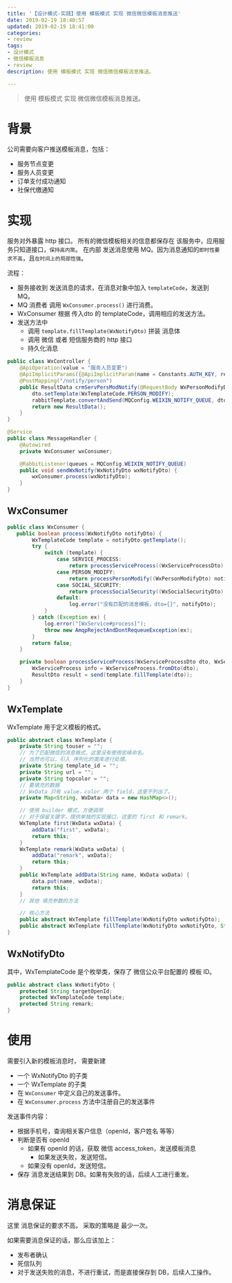 ```yaml
---
title: '【设计模式-实践】使用 模板模式 实现 微信微信模板消息推送'
date: 2019-02-19 18:40:57
updated: 2019-02-19 18:41:00
categories: 
- review
tags: 
- 设计模式
- 微信模板消息
- review
description: 使用 模板模式 实现 微信微信模板消息推送。

---
```

> 使用 模板模式 实现 微信微信模板消息推送。

<!--more-->

# 背景
公司需要向客户推送模板消息，包括：
- 服务节点变更
- 服务人员变更
- 订单支付成功通知
- 社保代缴通知

# 实现
服务对外暴露 http 接口。
所有的微信模板相关的信息都保存在 该服务中，应用服务只知道接口，`保持高内聚`。
在内部 发送消息使用 MQ。因为消息通知的`即时性要求不高`，且`在时间上的局部性强`。

流程：
- 服务接收到 发送消息的请求，在消息对象中加入 `templateCode`，发送到 MQ。
- MQ 消费者 调用 `WxConsumer.process()` 进行消费。
- WxConsumer 根据 传入dto 的 templateCode，调用相应的发送方法。
- 发送方法中
  - 调用 `template.fillTemplate(WxNotifyDto)` 拼装 消息体
  - 调用 微信 或者 短信服务商的 http 接口
  - 持久化消息

```java
public class WxController {
    @ApiOperation(value = "服务人员变更")
    @ApiImplicitParams({@ApiImplicitParam(name = Constants.AUTH_KEY, required = true, dataType = "string", paramType = "header")})
    @PostMapping("/notify/person")
    public ResultData crmServPersModNotify(@RequestBody WxPersonModifyDto dto) {
        dto.setTemplate(WxTemplateCode.PERSON_MODIFY);
        rabbitTemplate.convertAndSend(MQConfig.WEIXIN_NOTIFY_QUEUE, dto);
        return new ResultData();
    }
}

@Service
public class MessageHandler {
    @Autowired
    private WxConsumer wxConsumer;

    @RabbitListener(queues = MQConfig.WEIXIN_NOTIFY_QUEUE)
    public void sendWxNotify(WxNotifyDto wxNotifyDto) {
        wxConsumer.process(wxNotifyDto);
    }
}
```
## WxConsumer
```java
public class WxConsumer {
   public boolean process(WxNotifyDto notifyDto) {
        WxTemplateCode template = notifyDto.getTemplate();
        try {
            switch (template) {
                case SERVICE_PROCESS:
                    return processServiceProcess((WxServiceProcessDto) notifyDto, new WxServiceProcessTemplate());
                case PERSON_MODIFY:
                    return processPersonModify((WxPersonModifyDto) notifyDto, new WxPersonModifyTemplate());
                case SOCIAL_SECURITY:
                    return processSocialSecurity((WxSocialSecurityDto) notifyDto, new SocialSecurityTemplate());
                default:
                    log.error("没有匹配的消息模板，dto={}", notifyDto);
            }
        } catch (Exception ex) {
            log.error("[WxService#process]");
            throw new AmqpRejectAndDontRequeueException(ex);
        }
        return false;
    }

    private boolean processServiceProcess(WxServiceProcessDto dto, WxServiceProcessTemplate template) throws Exception {
        WxServiceProcess info = WxServiceProcess.fromDto(dto);
        ResultDto result = send(template.fillTemplate(dto));
    }
}
```
## WxTemplate
WxTemplate 用于定义模板的格式。
```java
public abstract class WxTemplate {
    private String touser = "";
    // 为了匹配微信的消息格式，这里没有使用驼峰命名。
    // 当然也可以，引入 序列化的类库进行处理。
    private String template_id = "";
    private String url = "";
    private String topcolor = "";
    // 要填充的数据
    // WxData 只有 value，color 两个 field，这里不列出了。
    private Map<String, WxData> data = new HashMap<>();

    // 使用 builder 模式，方便调用
    // 对于保留关键字，提供单独的实现接口，这里的 first 和 remark。
    WxTemplate first(WxData wxData) {
        addData("first", wxData);
        return this;
    }
    WxTemplate remark(WxData wxData) {
        addData("remark", wxData);
        return this;
    }
    public WxTemplate addData(String name, WxData wxData) {
        data.put(name, wxData);
        return this;
    }
    // 其他 填充参数的方法

    // 核心方法
    public abstract WxTemplate fillTemplate(WxNotifyDto wxNotifyDto);
    public abstract WxTemplate fillTemplate(WxNotifyDto wxNotifyDto, String title);
}
```
## WxNotifyDto
其中，WxTemplateCode 是个枚举类，保存了 微信公众平台配置的 模板 ID。
```java
public abstract class WxNotifyDto {
    protected String targetOpenId;
    protected WxTemplateCode template;
    protected String remark;
}
```

# 使用
需要引入新的模板消息时，
需要新建
- 一个 WxNotifyDto 的子类
- 一个 WxTemplate 的子类
- 在 `WxConsumer` 中定义自己的发送事件。
- 在 `WxConsumer.process` 方法中注册自己的发送事件

发送事件内容：
- 根据手机号，查询相关客户信息（openId，客户姓名 等等）
- 判断是否有 openId
  - 如果有 openId 的话，获取 微信 access_token，发送模板消息
    - 如果发送失败，发送短信。
  - 如果没有 openId，发送短信。
- 保存 消息发送结果到 DB。如果有失败的话，后续人工进行重发。

# 消息保证
这里 消息保证的要求不高。
采取的策略是 最少一次。

如果需要消息保证的话，那么应该加上：
- 发布者确认
- 死信队列
- 对于发送失败的消息，不进行重试，而是直接保存到 DB，后续人工操作。